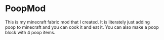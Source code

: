 # PoopMod
This is my minecraft fabric mod that I created. It is literately just adding poop to minecraft and you can cook it and eat it. You can also make a poop block with 4 poop items.
